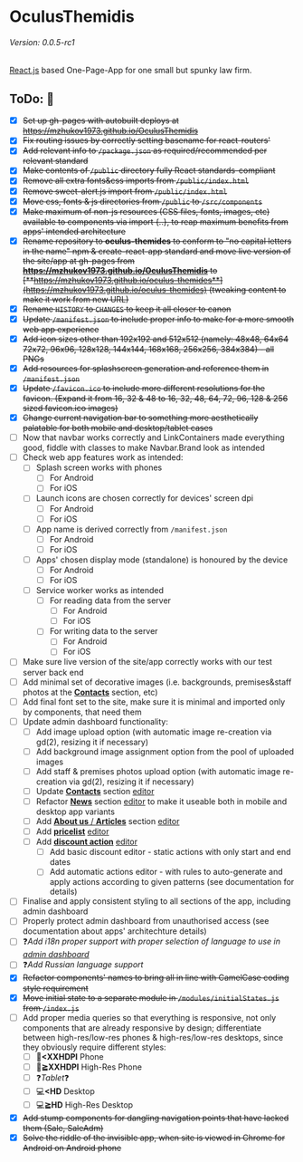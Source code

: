 # OculusThemidis
###### Version: 0.0.5-rc1

[React.js](https://facebook.github.io/react/) based One-Page-App for one small but spunky law firm.

## ToDo: :calendar:
- [x] ~~Set up gh-pages with autobuilt deploys at https://mzhukov1973.github.io/OculusThemidis~~
- [x] ~~Fix routing issues by correctly setting basename for react-routers' <BrowserRouter>~~
- [x] ~~Add relevant info to `/package.json` as required/recommended per relevant standard~~
- [x] ~~Make contents of `/public` directory fully React standards-compliant~~
- [x] ~~Remove all extra fonts&css imports from `/public/index.html`~~
- [x] ~~Remove sweet-alert.js import from `/public/index.html`~~
- [x] ~~Move css, fonts & js directories from `/public` to `/src/components`~~
- [x] ~~Make maximum of non-js resources (CSS files, fonts, images, etc) available to components via import {..}, to reap maximum benefits from apps' intended architecture~~
- [x] ~~Rename repository to **oculus-themides** to conform to "no capital letters in the name" npm & create-react-app standard and move live version of the site/app at gh-pages from **https://mzhukov1973.github.io/OculusThemidis** to [**https://mzhukov1973.github.io/oculus-themides**](https://mzhukov1973.github.io/oculus-themides) (tweaking content to make it work from new URL)~~
- [x] ~~Rename `HISTORY` to `CHANGES` to keep it all closer to canon~~
- [x] ~~Update `/manifest.json` to include proper info to make for a more smooth web app experience~~
- [x] ~~Add icon sizes other than 192x192 and 512x512 (namely: 48x48, 64x64 72x72, 96x96, 128x128, 144x144, 168x168, 256x256, 384x384) - all PNGs~~
- [x] ~~Add resources for splashscreen generation and reference them in `/manifest.json`~~
- [x] ~~Update `/favicon.ico` to include more different resolutions for the favicon. (Expand it from 16, 32 & 48 to 16, 32, 48, 64, 72, 96, 128 & 256 sized favicon.ico images)~~
- [x] ~~Change current navigation bar to something more aesthetically palatable for both mobile and desktop/tablet cases~~
- [ ] Now that navbar works correctly and LinkContainers made everything good, fiddle with classes to make Navbar.Brand look as intended
- [ ] Check web app features work as intended:
   - [ ] Splash screen works with phones
      - [ ] For Android
      - [ ] For iOS
   - [ ] Launch icons are chosen correctly for devices' screen dpi
      - [ ] For Android
      - [ ] For iOS
   - [ ] App name is derived correctly from `/manifest.json`
      - [ ] For Android
      - [ ] For iOS
   - [ ] Apps' chosen display mode (standalone) is honoured by the device
      - [ ] For Android
      - [ ] For iOS
   - [ ] Service worker works as intended
      - [ ] For reading data from the server
         - [ ] For Android
         - [ ] For iOS
      - [ ] For writing data to the server
         - [ ] For Android
         - [ ] For iOS
- [ ] Make sure live version of the site/app correctly works with our test server back end
- [ ] Add minimal set of decorative images (i.e. backgrounds, premises&staff photos at the [**Contacts**](https://mzhukov1973.github.io/oculus-themides/contacts) section, etc)
- [ ] Add final font set to the site, make sure it is minimal and imported only by components, that need them
- [ ] Update admin dashboard functionality:
   - [ ] Add image upload option (with automatic image re-creation via gd(2), resizing it if necessary)
   - [ ] Add background image assignment option from the pool of uploaded images
   - [ ] Add staff & premises photos upload option (with automatic image re-creation via gd(2), resizing it if necessary)
   - [ ] Update [**Contacts**](https://mzhukov1973.github.io/oculus-themides/contacts) section [editor](https://mzhukov1973.github.io/oculus-themides/contacts)
   - [ ] Refactor [**News**](https://mzhukov1973.github.io/oculus-themides/news) section [editor](https://mzhukov1973.github.io/oculus-themides/news) to make it useable both in mobile and desktop app variants
   - [ ] Add [**About us** / **Articles**](https://mzhukov1973.github.io/oculus-themides/about) section [editor](https://mzhukov1973.github.io/oculus-themides/adm/about)
   - [ ] Add [**pricelist**](https://mzhukov1973.github.io/oculus-themides/price) [editor](https://mzhukov1973.github.io/oculus-themides/adm/price)
   - [ ] Add [**discount action**](https://mzhukov1973.github.io/oculus-themides/sale) [editor](https://mzhukov1973.github.io/oculus-themides/adm/sale)
      - [ ] Add basic discount editor - static actions with only start and end dates
      - [ ] Add automatic actions editor - with rules to auto-generate and apply actions according to given patterns (see documentation for details)
- [ ] Finalise and apply consistent styling to all sections of the app, including admin dashboard
- [ ] Properly protect admin dashboard from unauthorised access (see documentation about apps' architechture details)
- [ ] :question:*Add i18n proper support with proper selection of language to use in [admin dashboard](https://mzhukov1973.github.io/oculus-themides/adm)*
- [ ] :question:*Add Russian language support*
- [x] ~~Refactor components' names to bring all in line with CamelCase coding style requirement~~
- [x] ~~Move initial state to a separate module in `/modules/initialStates.js` from `/index.js`~~
- [ ] Add proper media queries so that everything is responsive, not only components that are already responsive by design; differentiate between high-res/low-res phones & high-res/low-res desktops, since they obviously require different styles:
   - [ ] :iphone:**<XXHDPI** Phone
   - [ ] :iphone:**&#x2267;XXHDPI** High-Res Phone
   - [ ] :question:*Tablet*:question:
   - [ ] :computer:**<HD** Desktop
   - [ ] :computer:**&#x2267;HD** High-Res Desktop
- [x] ~~Add stump components for dangling navigation points that have lacked them (Sale, SaleAdm)~~
- [x] ~~Solve the riddle of the invisible app, when site is viewed in Chrome for Android on Android phone~~

